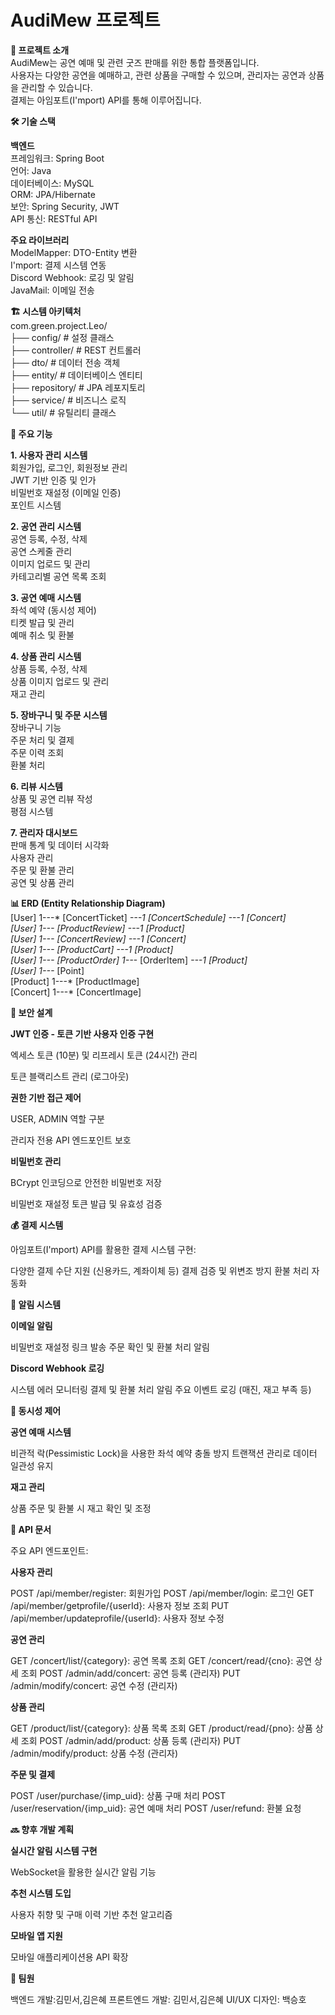  # AudiMew 프로젝트

**📌 프로젝트 소개** <br/>
AudiMew는 공연 예매 및 관련 굿즈 판매를 위한 통합 플랫폼입니다.<br> 사용자는 다양한 공연을 예매하고, 관련 상품을 구매할 수 있으며, 관리자는 공연과 상품을 관리할 수 있습니다.<br> 결제는 아임포트(I'mport) API를 통해 이루어집니다.

**🛠️ 기술 스택**<br>

**백엔드**<br>
프레임워크: Spring Boot<br>
언어: Java<br>
데이터베이스: MySQL<br>
ORM: JPA/Hibernate<br>
보안: Spring Security, JWT<br>
API 통신: RESTful API<br>

**주요 라이브러리**<br>
ModelMapper: DTO-Entity 변환<br>
I'mport: 결제 시스템 연동<br>
Discord Webhook: 로깅 및 알림<br>
JavaMail: 이메일 전송<br>

**🏗️ 시스템 아키텍처**<br>
com.green.project.Leo/<br>
├── config/                  # 설정 클래스<br>
├── controller/              # REST 컨트롤러<br>
├── dto/                     # 데이터 전송 객체<br>
├── entity/                  # 데이터베이스 엔티티<br>
├── repository/              # JPA 레포지토리<br>
├── service/                 # 비즈니스 로직<br>
└── util/                    # 유틸리티 클래스<br>

**🔧 주요 기능**<br>

**1. 사용자 관리 시스템**<br>
회원가입, 로그인, 회원정보 관리<br>
JWT 기반 인증 및 인가<br>
비밀번호 재설정 (이메일 인증)<br>
포인트 시스템<br>

**2. 공연 관리 시스템**<br>
공연 등록, 수정, 삭제<br>
공연 스케줄 관리<br>
이미지 업로드 및 관리<br>
카테고리별 공연 목록 조회<br>

**3. 공연 예매 시스템**<br>
좌석 예약 (동시성 제어)<br>
티켓 발급 및 관리<br>
예매 취소 및 환불<br>

**4. 상품 관리 시스템**<br>
상품 등록, 수정, 삭제<br>
상품 이미지 업로드 및 관리<br>
재고 관리<br>

**5. 장바구니 및 주문 시스템**<br>
장바구니 기능<br>
주문 처리 및 결제<br>
주문 이력 조회<br>
환불 처리<br>

**6. 리뷰 시스템**<br>
상품 및 공연 리뷰 작성<br>
평점 시스템<br>

**7. 관리자 대시보드**<br>
판매 통계 및 데이터 시각화<br>
사용자 관리<br>
주문 및 환불 관리<br>
공연 및 상품 관리<br>

**📊 ERD (Entity Relationship Diagram)**<br>
[User] 1---* [ConcertTicket] *---1 [ConcertSchedule] *---1 [Concert]<br>
[User] 1---* [ProductReview] *---1 [Product]<br>
[User] 1---* [ConcertReview] *---1 [Concert]<br>
[User] 1---* [ProductCart] *---1 [Product]<br>
[User] 1---* [ProductOrder] 1---* [OrderItem] *---1 [Product]<br>
[User] 1---* [Point]<br>
[Product] 1---* [ProductImage]<br>
[Concert] 1---* [ConcertImage]<br>


**🔐 보안 설계**<br>

**JWT 인증 - 토큰 기반 사용자 인증 구현**  


엑세스 토큰 (10분) 및 리프레시 토큰 (24시간) 관리  

토큰 블랙리스트 관리 (로그아웃)


**권한 기반 접근 제어**  


USER, ADMIN 역할 구분  

관리자 전용 API 엔드포인트 보호  



**비밀번호 관리**  


BCrypt 인코딩으로 안전한 비밀번호 저장  

비밀번호 재설정 토큰 발급 및 유효성 검증  




**💰 결제 시스템**

아임포트(I'mport) API를 활용한 결제 시스템 구현:

다양한 결제 수단 지원 (신용카드, 계좌이체 등)
결제 검증 및 위변조 방지
환불 처리 자동화

**📨 알림 시스템**


**이메일 알림**

비밀번호 재설정 링크 발송
주문 확인 및 환불 처리 알림


**Discord Webhook 로깅**

시스템 에러 모니터링
결제 및 환불 처리 알림
주요 이벤트 로깅 (매진, 재고 부족 등)



**🔄 동시성 제어**


**공연 예매 시스템**

비관적 락(Pessimistic Lock)을 사용한 좌석 예약 충돌 방지
트랜잭션 관리로 데이터 일관성 유지


**재고 관리**

상품 주문 및 환불 시 재고 확인 및 조정


**📝 API 문서**

주요 API 엔드포인트:

**사용자 관리**

POST /api/member/register: 회원가입
POST /api/member/login: 로그인
GET /api/member/getprofile/{userId}: 사용자 정보 조회
PUT /api/member/updateprofile/{userId}: 사용자 정보 수정

**공연 관리**

GET /concert/list/{category}: 공연 목록 조회
GET /concert/read/{cno}: 공연 상세 조회
POST /admin/add/concert: 공연 등록 (관리자)
PUT /admin/modify/concert: 공연 수정 (관리자)

**상품 관리**

GET /product/list/{category}: 상품 목록 조회
GET /product/read/{pno}: 상품 상세 조회
POST /admin/add/product: 상품 등록 (관리자)
PUT /admin/modify/product: 상품 수정 (관리자)

**주문 및 결제**

POST /user/purchase/{imp_uid}: 상품 구매 처리
POST /user/reservation/{imp_uid}: 공연 예매 처리
POST /user/refund: 환불 요청

**🔜 향후 개발 계획**

**실시간 알림 시스템 구현**

WebSocket을 활용한 실시간 알림 기능


**추천 시스템 도입**

사용자 취향 및 구매 이력 기반 추천 알고리즘


**모바일 앱 지원**

모바일 애플리케이션용 API 확장



**👥 팀원**

백엔드 개발:김민서,김은혜
프론트엔드 개발: 김민서,김은혜
UI/UX 디자인: 백승호
